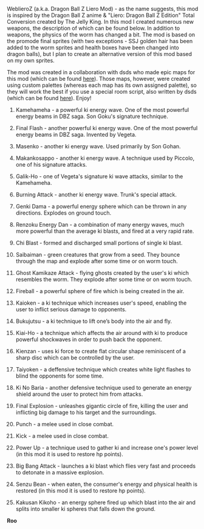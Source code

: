 WeblieroZ (a.k.a. Dragon Ball Z Liero Mod) - as the name suggests, this mod is inspired by the Dragon Ball Z anime & "Liero: Dragon Ball Z Edition" Total Conversion created by The Jelly King. In this mod I created numerous new weapons, the description of which can be found below. In addition to weapons, the physics of the worm has changed a bit. The mod is based on the promode final sprites (with two exceptions - SSJ golden hair has been added to the worm sprites and health boxes have been changed into dragon balls), but I plan to create an alternative version of this mod based on my own sprites.

The mod was created in a collaboration with dsds who made epic maps for this mod (which can be found [here](https://gitlab.com/webliero/webliero-maps/-/tree/master/dsds/weblieroZ)). Those maps, however, were created using custom palettes (whereas each map has its own assigned palette), so they will work the best if you use a special room script, also written by dsds (which can be found [here](https://github.com/s-dsds/webliero-dbz-room)). Enjoy!

1) Kamehameha - a powerful ki energy wave. One of the most powerful energy beams in DBZ saga. Son Goku's signature technique.

2) Final Flash - another powerful ki energy wave. One of the most powerful energy beams in DBZ saga. Invented by Vegeta.

3) Masenko - another ki energy wave. Used primarily by Son Gohan.

4) Makankosappo - another ki energy wave. A technique used by Piccolo, one of his signature attacks.

5) Galik-Ho - one of Vegeta's signature ki wave attacks, similar to the Kamehameha.

6) Burning Attack - another ki energy wave. Trunk's special attack.

7) Genki Dama - a powerful energy sphere which can be thrown in any directions. Explodes on ground touch.

8) Renzoku Energy Dan -  a combination of many energy waves, much more powerful than the average ki blasts, and fired at a very rapid rate.

9) Chi Blast - formed and discharged small portions of single ki blast.

10) Saibaiman - green creatures that grow from a seed. They bounce through the map and explode after some time or on worm touch.

11) Ghost Kamikaze Attack - flying ghosts created by the user's ki which resembles the worm. They explode after some time or on worm touch.

12) Fireball - a powerful sphere of fire which is being created in the air.

13) Kaioken - a ki technique which increases user's speed, enabling the user to inflict serious damage to opponents.

14) Bukujutsu - a ki technique to lift one’s body into the air and fly.

15) Kiai-Ho - a technique which affects the air around with ki to produce powerful shockwaves in order to push back the opponent.

16) Kienzan - uses ki force to create flat circular shape reminiscent of a sharp disc which can be controlled by the user.

17) Taiyoken - a deffensive technique which creates white light flashes to blind the opponents for some time.

18) Ki No Baria - another defensive technique used to generate an energy shield around the user to protect him from attacks.

19) Final Explosion - unleashes gigantic circle of fire, killing the user and inflicting big damage to his target and the surroundings.

20) Punch - a melee used in close combat.

21) Kick - a melee used in close combat.

22) Power Up - a technique used to gather ki and increase one's power level (in this mod it is used to restore hp points).

23) Big Bang Attack - launches a ki blast which flies very fast and proceeds to detonate in a massive explosion.

24) Senzu Bean - when eaten, the consumer's energy and physical health is restored (in this mod it is used to restore hp points).

25) Kakusan Kikoho -  an energy sphere fired up which blast into the air and splits into smaller ki spheres that falls down the ground.

**Roo**
